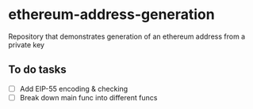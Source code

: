 # ethereum-address-generation
Repository that demonstrates generation of an ethereum address from a private key

## To do tasks  

- [ ] Add EIP-55 encoding & checking  
- [ ] Break down main func into different funcs   
